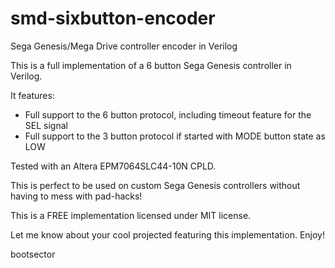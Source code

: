 # smd-sixbutton-encoder
Sega Genesis/Mega Drive controller encoder in Verilog

This is a full implementation of a 6 button Sega Genesis controller in Verilog.

It features:

- Full support to the 6 button protocol, including timeout feature for the SEL signal
- Full support to the 3 button protocol if started with MODE button state as LOW

Tested with an Altera EPM7064SLC44-10N CPLD.

This is perfect to be used on custom Sega Genesis controllers without having to mess with pad-hacks!

This is a FREE implementation licensed under MIT license.

Let me know about your cool projected featuring this implementation. Enjoy!

bootsector
